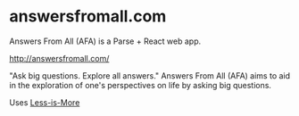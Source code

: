 # answersfromall.com
Answers From All (AFA) is a Parse + React web app.

http://answersfromall.com/

"Ask big questions. Explore all answers."
Answers From All (AFA) aims to aid in the exploration of one's perspectives on life by asking big questions.

Uses [Less-is-More](https://github.com/davidhartsough/less-is-more)
